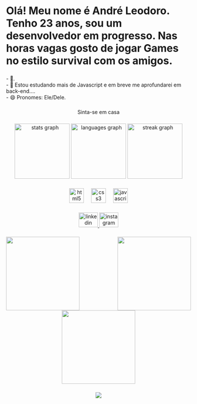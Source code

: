 <h1 align="left">Olá! Meu nome é André Leodoro. Tenho 23 anos, sou um desenvolvedor em progresso. Nas horas vagas gosto de jogar Games no estilo survival com os amigos.</h1>

###

<p align="left">- 🔭.<br>- 🌱 Estou estudando mais de Javascript e em breve me aprofundarei em back-end....<br>- 😄 Pronomes: Ele/Dele.</p>

###

<p align="center">Sinta-se em casa</p>

###

<div align="center">
  <img src="https://github-readme-stats.vercel.app/api?username=aleodoro93&hide_title=false&hide_rank=false&show_icons=true&include_all_commits=true&count_private=true&disable_animations=false&theme=dracula&locale=en&hide_border=false&order=1" height="150" alt="stats graph"  />
  <img src="https://github-readme-stats.vercel.app/api/top-langs?username=aleodoro93&locale=en&hide_title=false&layout=compact&card_width=320&langs_count=5&theme=dracula&hide_border=false&order=2" height="150" alt="languages graph"  />
  <img src="https://streak-stats.demolab.com?user=aleodoro93&locale=en&mode=daily&theme=dracula&hide_border=false&border_radius=5&order=3" height="150" alt="streak graph"  />
</div>

###

<div align="center">
  <img src="https://cdn.jsdelivr.net/gh/devicons/devicon/icons/html5/html5-original.svg" height="40" alt="html5 logo"  />
  <img width="12" />
  <img src="https://cdn.jsdelivr.net/gh/devicons/devicon/icons/css3/css3-original.svg" height="40" alt="css3 logo"  />
  <img width="12" />
  <img src="https://cdn.jsdelivr.net/gh/devicons/devicon/icons/javascript/javascript-original.svg" height="40" alt="javascript logo"  />
</div>

###

<div align="center">
  <a href="https://www.linkedin.com/in/andré-luiz-leodoro-6761051aa/" target="_blank">
    <img src="https://raw.githubusercontent.com/maurodesouza/profile-readme-generator/master/src/assets/icons/social/linkedin/default.svg" width="52" height="40" alt="linkedin logo"  />
  </a>
  <a href="https://www.instagram.com/andrelleodoro/" target="_blank">
    <img src="https://raw.githubusercontent.com/maurodesouza/profile-readme-generator/master/src/assets/icons/social/instagram/default.svg" width="52" height="40" alt="instagram logo"  />
  </a>
</div>

###

<img align="right" height="200" src="https://camo.githubusercontent.com/36067d5438444746180a21538f25167f662d076f62981ed09ddbb4e09be87acb/68747470733a2f2f692e696d6775722e636f6d2f51594948744f312e706e67"  />

###

<img align="left" height="200" src="https://camo.githubusercontent.com/c97032acb90a6a8f7c67751c7d03a1fa112d50774605bda6c03b25f3e1b60ec8/68747470733a2f2f67616c6c6572792e796f707269636576696c6c652e636f6d2f7661722f616c62756d732f467265652d436c69706172742d50696374757265732f436172746f6f6e732d504e472f4e617275746f5f504e475f436c69706172745f506963747572652e706e673f6d3d31343334323736363434"  />

###

<div align="center">
  <img height="200" src="https://www.gifcen.com/wp-content/uploads/2022/04/naruto-gif-19.gif"  />
</div>

###

<div align="center">
  <img src="https://profile-counter.glitch.me/aleodoro93/count.svg?"  />
</div>

###



###
